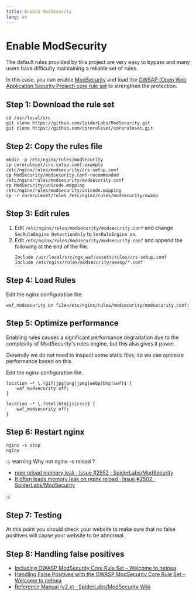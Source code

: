 ```yaml
---
title: Enable ModSecurity
lang: en
---
```


# Enable ModSecurity <Badge text="Latest Current version only" type="tip"/>

The default rules provided by this project are very easy to bypass and many users have difficulty maintaining a reliable set of rules.

In this case, you can enable [ModSecurity](https://github.com/SpiderLabs/ModSecurity) and load the [OWSAP (Open Web Application Security Project) core rule set](https://owasp.org/www-project-modsecurity-core-rule-set/) to strengthen the protection.


## Step 1: Download the rule set

```shell
cd /usr/local/src
git clone https://github.com/SpiderLabs/ModSecurity.git
git clone https://github.com/coreruleset/coreruleset.git
```

## Step 2: Copy the rules file

```shell
mkdir -p /etc/nginx/rules/modsecurity
cp coreruleset/crs-setup.conf.example /etc/nginx/rules/modsecurity/crs-setup.conf
cp ModSecurity/modsecurity.conf-recommended /etc/nginx/rules/modsecurity/modsecurity.conf
cp ModSecurity/unicode.mapping /etc/nginx/rules/modsecurity/unicode.mapping
cp -r coreruleset/rules /etc/nginx/rules/modsecurity/owasp
```

## Step 3: Edit rules

1. Edit `/etc/nginx/rules/modsecurity/modsecurity.conf` and change `SecRuleEngine DetectionOnly` to `SecRuleEngine on`.
2. Edit `/etc/nginx/rules/modsecurity/modsecurity.conf` and append the following at the end of the file.
    ```
    Include /usr/local/src/ngx_waf/assets/rules/crs-setup.conf
    Include /etc/nginx/rules/modsecurity/owasp/*.conf
    ```

## Step 4: Load Rules

Edit the nginx configuration file.

```nginx
waf_modsecurity on file=/etc/nginx/rules/modsecurity/modsecurity.conf;
```

## Step 5: Optimize performance

Enabling rules causes a significant performance degradation due to the complexity of ModSecurity's rules engine, but this also gives it power.

Generally we do not need to inspect some static files, so we can optimize performance based on this.

Edit the nginx configuration file.

```nginx
location ~* \.(gif|jpg|png|jpeg|webp|bmp|swf)$ {
    waf_modsecurity off;
}

location ~* \.(html|htm|js|css)$ {
    waf_modsecurity off;
}
```

## Step 6: Restart nginx

```shell
nginx -s stop
nginx
```

::: warning Why not nginx -s reload ?

* [ngin reload memory leak · Issue #2552 · SpiderLabs/ModSecurity](https://github.com/SpiderLabs/ModSecurity/issues/2552)
* [It often leads memory leak on nginx reload · Issue #2502 · SpiderLabs/ModSecurity](https://github.com/SpiderLabs/ModSecurity/issues/2502)

:::

## Step 7: Testing

At this point you should check your website to make sure that no false positives will cause your website to be abnormal.

## Step 8: Handling false positives

* [Including OWASP ModSecurity Core Rule Set – Welcome to netnea](https://www.netnea.com/cms/apache-tutorial-7_including-modsecurity-core-rules/#step_7_handling_false_positives_disabling_individual_rules)
* [Handling False Positives with the OWASP ModSecurity Core Rule Set – Welcome to netnea](https://www.netnea.com/cms/apache-tutorial-8_handling-false-positives-modsecurity-core-rule-set/)
* [Reference Manual (v2.x) · SpiderLabs/ModSecurity Wiki](https://github.com/SpiderLabs/ModSecurity/wiki/Reference-Manual-%28v2.x%29)